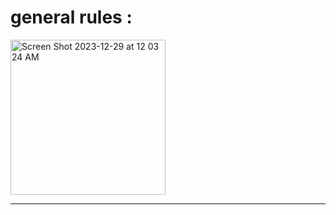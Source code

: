 # general rules :

<img width="248" alt="Screen Shot 2023-12-29 at 12 03 24 AM" src="https://github.com/Bouhrir/cub3d_game/assets/101561499/64512b5b-c045-4afc-bfd5-20565dbfe5ec">

******************

